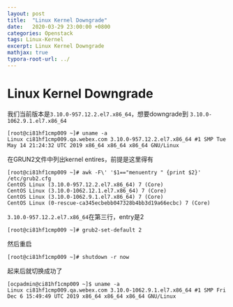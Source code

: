 ```yaml
---
layout: post
title:  "Linux Kernel Downgrade"
date:   2020-03-29 23:00:00 +0800
categories: Openstack
tags: Linux-Kernel
excerpt: Linux Kernel Downgrade
mathjax: true
typora-root-url: ../
---
```


# Linux Kernel Downgrade

我们当前版本是`3.10.0-957.12.2.el7.x86_64`，想要downgrade到 `3.10.0-1062.9.1.el7.x86_64`

```shell
[root@ci81hf1cmp009 ~]# uname -a
Linux ci81hf1cmp009.qa.webex.com 3.10.0-957.12.2.el7.x86_64 #1 SMP Tue May 14 21:24:32 UTC 2019 x86_64 x86_64 x86_64 GNU/Linux
```

在GRUN2文件中列出kernel entires，前提是这里得有

```shell
[root@ci81hf1cmp009 ~]# awk -F\' '$1=="menuentry " {print $2}' /etc/grub2.cfg
CentOS Linux (3.10.0-957.12.2.el7.x86_64) 7 (Core)
CentOS Linux (3.10.0-1062.12.1.el7.x86_64) 7 (Core)
CentOS Linux (3.10.0-1062.9.1.el7.x86_64) 7 (Core)
CentOS Linux (0-rescue-ca345ecbebb047328b4bb3d19a66ecbc) 7 (Core)
```

`3.10.0-957.12.2.el7.x86_64`在第三行，entry是2

```shell
[root@ci81hf1cmp009 ~]# grub2-set-default 2
```

然后重启

```shell
[root@ci81hf1cmp009 ~]# shutdown -r now
```

起来后就切换成功了

```shell
[ocpadmin@ci81hf1cmp009 ~]$ uname -a
Linux ci81hf1cmp009.qa.webex.com 3.10.0-1062.9.1.el7.x86_64 #1 SMP Fri Dec 6 15:49:49 UTC 2019 x86_64 x86_64 x86_64 GNU/Linux
```

